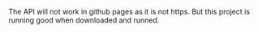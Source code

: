 The API will not work in github pages as it is not https. But this project is running good when downloaded and runned.
